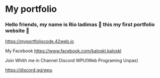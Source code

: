 <h1> My portfolio</h1>
<h3>Hello friends, my name is Rio ladimas 👋
this my first portfolio website 🥰</h3>

https://myportfoliocode.42web.io

My Facebook
https://www.facebook.com/kaloskl.kaloskl

Join Whith me in Channel Discord WPU(Web Programing Unpas)

https://discord.gg/wpu


